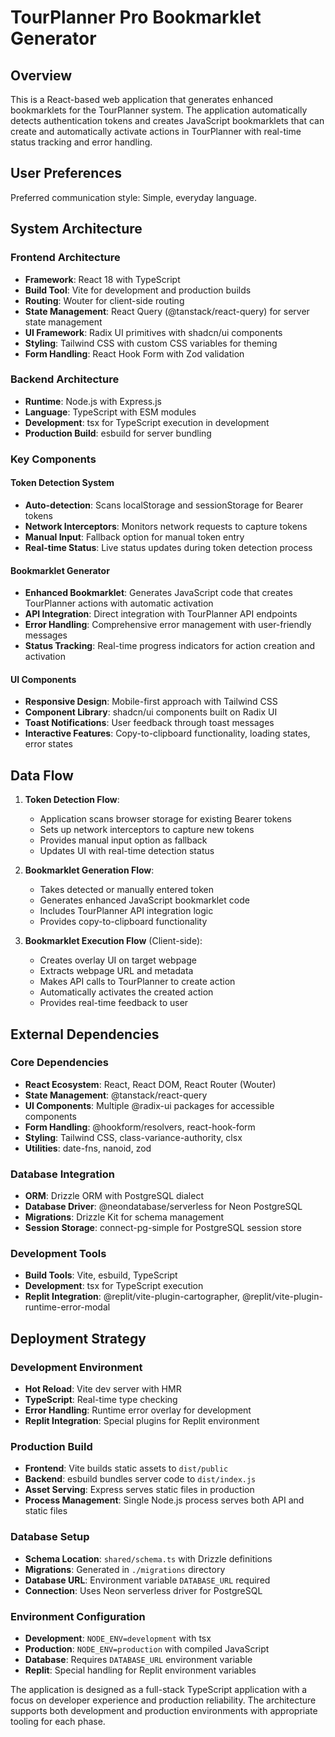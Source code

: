# TourPlanner Pro Bookmarklet Generator

## Overview

This is a React-based web application that generates enhanced bookmarklets for the TourPlanner system. The application automatically detects authentication tokens and creates JavaScript bookmarklets that can create and automatically activate actions in TourPlanner with real-time status tracking and error handling.

## User Preferences

Preferred communication style: Simple, everyday language.

## System Architecture

### Frontend Architecture
- **Framework**: React 18 with TypeScript
- **Build Tool**: Vite for development and production builds
- **Routing**: Wouter for client-side routing
- **State Management**: React Query (@tanstack/react-query) for server state management
- **UI Framework**: Radix UI primitives with shadcn/ui components
- **Styling**: Tailwind CSS with custom CSS variables for theming
- **Form Handling**: React Hook Form with Zod validation

### Backend Architecture
- **Runtime**: Node.js with Express.js
- **Language**: TypeScript with ESM modules
- **Development**: tsx for TypeScript execution in development
- **Production Build**: esbuild for server bundling

### Key Components

#### Token Detection System
- **Auto-detection**: Scans localStorage and sessionStorage for Bearer tokens
- **Network Interceptors**: Monitors network requests to capture tokens
- **Manual Input**: Fallback option for manual token entry
- **Real-time Status**: Live status updates during token detection process

#### Bookmarklet Generator
- **Enhanced Bookmarklet**: Generates JavaScript code that creates TourPlanner actions with automatic activation
- **API Integration**: Direct integration with TourPlanner API endpoints
- **Error Handling**: Comprehensive error management with user-friendly messages
- **Status Tracking**: Real-time progress indicators for action creation and activation

#### UI Components
- **Responsive Design**: Mobile-first approach with Tailwind CSS
- **Component Library**: shadcn/ui components built on Radix UI
- **Toast Notifications**: User feedback through toast messages
- **Interactive Features**: Copy-to-clipboard functionality, loading states, error states

## Data Flow

1. **Token Detection Flow**:
   - Application scans browser storage for existing Bearer tokens
   - Sets up network interceptors to capture new tokens
   - Provides manual input option as fallback
   - Updates UI with real-time detection status

2. **Bookmarklet Generation Flow**:
   - Takes detected or manually entered token
   - Generates enhanced JavaScript bookmarklet code
   - Includes TourPlanner API integration logic
   - Provides copy-to-clipboard functionality

3. **Bookmarklet Execution Flow** (Client-side):
   - Creates overlay UI on target webpage
   - Extracts webpage URL and metadata
   - Makes API calls to TourPlanner to create action
   - Automatically activates the created action
   - Provides real-time feedback to user

## External Dependencies

### Core Dependencies
- **React Ecosystem**: React, React DOM, React Router (Wouter)
- **State Management**: @tanstack/react-query
- **UI Components**: Multiple @radix-ui packages for accessible components
- **Form Handling**: @hookform/resolvers, react-hook-form
- **Styling**: Tailwind CSS, class-variance-authority, clsx
- **Utilities**: date-fns, nanoid, zod

### Database Integration
- **ORM**: Drizzle ORM with PostgreSQL dialect
- **Database Driver**: @neondatabase/serverless for Neon PostgreSQL
- **Migrations**: Drizzle Kit for schema management
- **Session Storage**: connect-pg-simple for PostgreSQL session store

### Development Tools
- **Build Tools**: Vite, esbuild, TypeScript
- **Development**: tsx for TypeScript execution
- **Replit Integration**: @replit/vite-plugin-cartographer, @replit/vite-plugin-runtime-error-modal

## Deployment Strategy

### Development Environment
- **Hot Reload**: Vite dev server with HMR
- **TypeScript**: Real-time type checking
- **Error Handling**: Runtime error overlay for development
- **Replit Integration**: Special plugins for Replit environment

### Production Build
- **Frontend**: Vite builds static assets to `dist/public`
- **Backend**: esbuild bundles server code to `dist/index.js`
- **Asset Serving**: Express serves static files in production
- **Process Management**: Single Node.js process serves both API and static files

### Database Setup
- **Schema Location**: `shared/schema.ts` with Drizzle definitions
- **Migrations**: Generated in `./migrations` directory
- **Database URL**: Environment variable `DATABASE_URL` required
- **Connection**: Uses Neon serverless driver for PostgreSQL

### Environment Configuration
- **Development**: `NODE_ENV=development` with tsx
- **Production**: `NODE_ENV=production` with compiled JavaScript
- **Database**: Requires `DATABASE_URL` environment variable
- **Replit**: Special handling for Replit environment variables

The application is designed as a full-stack TypeScript application with a focus on developer experience and production reliability. The architecture supports both development and production environments with appropriate tooling for each phase.